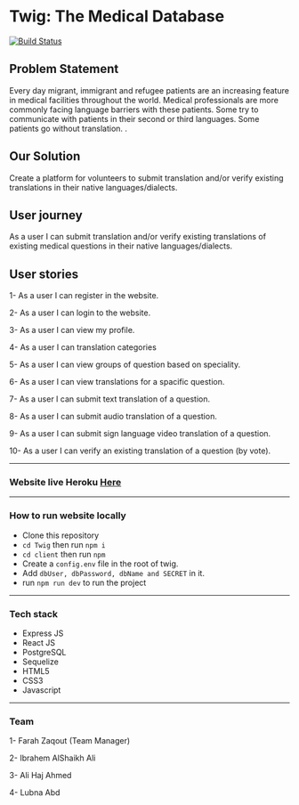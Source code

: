 
# Twig: The Medical Database

[![Build Status](https://travis-ci.com/FACG5/Twig.svg?branch=master)](https://travis-ci.com/FACG5/Twig)

## Problem Statement

Every day migrant, immigrant and refugee patients are an increasing feature in medical facilities throughout the world. Medical professionals are more commonly facing language barriers with these patients. Some try to communicate with patients in their second or third languages. Some patients go without translation. .


## Our Solution
Create a platform for volunteers to submit translation and/or verify existing translations in their native languages/dialects.


## User journey
As a user I can submit translation and/or verify existing translations of existing medical questions in their native languages/dialects.


## User stories
1- As a user I can register in the website.

2- As a user I can login to the website.

3- As a user I can view my profile.

4- As a user I can translation categories

5- As a user I can view groups of question based on speciality.

6- As a user I can view translations for a spacific question.

7- As a user I can submit text translation of a question.

8- As a user I can submit audio translation of a question.

9- As a user I can submit sign language video translation of a question.

10- As a user I can verify an existing translation of a question (by vote).

------
### Website live Heroku [Here ](https://twig-project.herokuapp.com)
------
### How to run website locally 
- Clone this repository
- ```cd Twig``` then run ```npm i```
- ```cd client``` then run ```npm```
- Create a ```config.env``` file in the root of twig.
- Add ```dbUser, dbPassword, dbName and SECRET``` in it.
- run ```npm run dev``` to run the project

 ---------------------------
 ### Tech stack
- Express JS
- React JS
- PostgreSQL
- Sequelize 
- HTML5
- CSS3
- Javascript
---------
### Team 

1- Farah Zaqout (Team Manager)

2- Ibrahem AlShaikh Ali

3- Ali Haj Ahmed

4- Lubna Abd
